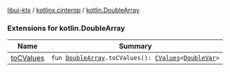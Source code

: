 [libui-ktx](../../index.md) / [kotlinx.cinterop](../index.md) / [kotlin.DoubleArray](./index.md)

### Extensions for kotlin.DoubleArray

| Name | Summary |
|---|---|
| [toCValues](to-c-values.md) | `fun `[`DoubleArray`](https://kotlinlang.org/api/latest/jvm/stdlib/kotlin/-double-array/index.html)`.toCValues(): `[`CValues`](../-c-values/index.md)`<`[`DoubleVar`](../-double-var.md)`>` |
